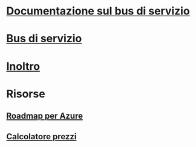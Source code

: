 # [Documentazione sul bus di servizio](index.md)
# [Bus di servizio](/azure/service-bus-messaging)
# [Inoltro](/azure/service-bus-relay)
# Risorse
## [Roadmap per Azure](https://azure.microsoft.com/roadmap/?category=enterprise-integration)
## [Calcolatore prezzi](https://azure.microsoft.com/pricing/calculator/)
